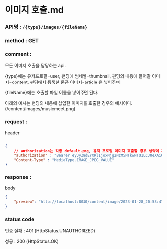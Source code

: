 # 이미지 호출.md
### API명 : `/{type}/images/{fileName}`

### method : GET

### comment : 

모든 이미지 호출을 담당하는 api.

{type}에는 유저프로필=user, 펀딩에 썸네일=thumbnail, 펀딩의 내용에 들어갈 이미지=content, 펀딩에서 등록한 물품 이미지=article 을 넣어주며

{fileName}에는 호출할 파일 이름을 넣어주면 된다.

아래의 예시는 펀딩의 내용에 삽입한 이미지를 호출한 경우의 예시이다.
(/content/images/musicmeet.png)

### request :
header

~~~json

{
    // authorization는 각종 default.png, 유저 프로필 이미지 호출할 경우 생략이 가능하다.
    "authorization" : "Bearer eyJyZWdEYXRlIjoxNjg2NzM5NTkwNTQ1LCJ0eXAiOiJKV1QiLCJhbGciOiJIUzM4NCJ9.eyJ1c2VyTnVtIjoxLCJuaWNrTmFtZSI6Iuq5gOycpOyEnSIsImxvZ2luVGltZSI6IjIwMjMtMDYtMTQgMTk6NDY6MzAiLCJleHAiOjE3MTgyNzU1OTB9.kV446ZM-GG4Fdi5pOEaC-bcx11VKncK1oAXH6sqS4JHHv5CRetgeSVfESu2BgsIg",
    "Content-Type" : "MediaType.IMAGE_JPEG_VALUE"
}
~~~

### response :
body
~~~json
{
    "preview": "http://localhost:8080/content/image/2023-01-28_20:53:47_musicmeet.png"
}
~~~

### status code
인증 실패 : 401 (HttpStatus.UNAUTHORIZED)

성공 : 200 (HttpStatus.OK)